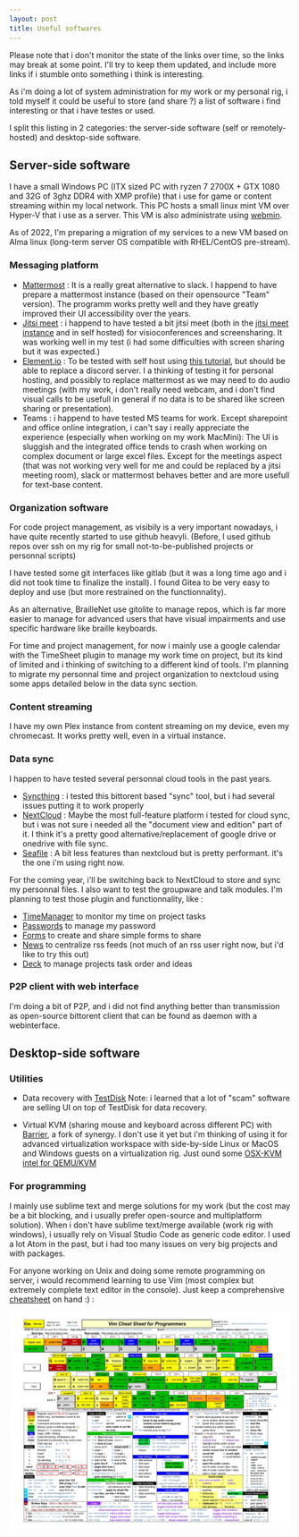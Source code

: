 ```yaml
---
layout: post
title: Useful softwares
---
```



<div class="message">
  Please note that i don't monitor the state of the links over time, so the links may break at some point. I'll try to keep them updated, and include more links if i stumble onto something i think is interesting.
</div>

As i'm doing a lot of system administration for my work or my personal rig, i told myself it could be useful to store (and share ?) a list of software i find interesting or that i have testes or used.

I split this listing in 2 categories: the server-side software (self or remotely-hosted) and desktop-side software.

## Server-side software

I have a small Windows PC (ITX sized PC with ryzen 7 2700X + GTX 1080 and 32G of 3ghz DDR4 with XMP profile) that i use for game or content streaming within my local network.
This PC hosts a small linux mint VM over Hyper-V that i use as a server.
This VM is also administrate using [webmin](https://www.webmin.com).

As of 2022, I'm preparing a migration of my services to a new VM based on Alma linux (long-term server OS compatible with RHEL/CentOS pre-stream).

### Messaging platform

- [Mattermost](https://mattermost.com/download/) : It is a really great alternative to slack. I happend to have prepare a mattermost instance (based on their opensource "Team" version). The programm works pretty well and they have greatly improved their UI accessibility over the years.  
- [Jitsi meet](https://jitsi.github.io/handbook/docs/devops-guide/devops-guide-start) : i happend to have tested a bit jitsi meet (both in the [jitsi meet instance](https://meet.jit.si) and in self hosted) for visioconferences and screensharing. It was working well in my test (i had some difficulties with screen sharing but it was expected.)
- [Element.io](https://element.io) : To be tested with self host using [this tutorial](https://cyberhost.uk/element-matrix-setup/), but should be able to replace a discord server. I a thinking of testing it for personal hosting, and possibly to replace mattermost as we may need to do audio meetings (with my work, i don't really need webcam, and i don't find visual calls to be usefull in general if no data is to be shared like screen sharing or presentation).
- Teams : i happend to have tested MS teams for work. Except sharepoint and office online integration, i can't say i really appreciate the experience (especially when working on my work MacMini): The UI is sluggish and the integrated office tends to crash when working on complex document or large excel files. Except for the meetings aspect (that was not working very well for me and could be replaced by a jitsi meeting room), slack or mattermost behaves better and are more usefull for text-base content.

### Organization software

For code project management, as visibily is a very important nowadays, i have quite recently started to use github heavyli.
(Before, I used github repos over ssh on my rig for small not-to-be-published projects or personnal scripts)

I have tested some git interfaces like gitlab (but it was a long time ago and i did not took time to finalize the install).
I found Gitea to be very easy to deploy and use (but more restrained on the functionnality).

As an alternative, BrailleNet use gitolite to manage repos, which is far more easier to manage for advanced users that have visual impairments and use specific hardware like braille keyboards.

For time and project management, for now i mainly use a google calendar with the TimeSheet plugin to manage my work time on project, but its kind of limited and i thinking of switching to a different kind of tools.
I'm planning to migrate my personnal time and project organization to nextcloud using some apps detailed below in the data sync section.

### Content streaming

I have my own Plex instance from content streaming on my device, even my chromecast. It works pretty well, even in a virtual instance.

### Data sync

I happen to have tested several personnal cloud tools in the past years.
- [Syncthing](https://syncthing.net) : i tested this bittorent based "sync" tool, but i had several issues putting it to work properly
- [NextCloud](https://nextcloud.com) : Maybe the most full-feature platform i tested for cloud sync, but i was not sure i needed all the "document view and edition" part of it.
I think it's a pretty good alternative/replacement of google drive or onedrive with file sync.
- [Seafile](https://www.seafile.com/en/home/) : A bit less features than nextcloud but is pretty performant. it's the one i'm using right now.

For the coming year, i'll be switching back to NextCloud to store and sync my personnal files. I also want to test the groupware and talk modules.
I'm planning to test those plugin and functionnality, like :
- [TimeManager](https://apps.nextcloud.com/apps/timemanager) to monitor my time on project tasks
- [Passwords](https://apps.nextcloud.com/apps/passwords) to manage my password
- [Forms](https://apps.nextcloud.com/apps/forms) to create and share simple forms to share
- [News](https://apps.nextcloud.com/apps/news) to centralize rss feeds (not much of an rss user right now, but i'd like to try this out)
- [Deck](https://apps.nextcloud.com/apps/deck) to manage projects task order and ideas

### P2P client with web interface

I'm doing a bit of P2P, and i did not find anything better than transmission as open-source bittorent client that can be found as daemon with a webinterface.

## Desktop-side software

### Utilities

- Data recovery with [TestDisk](https://www.cgsecurity.org/wiki/TestDisk_FR)
Note: i learned that a lot of "scam" software are selling UI on top of TestDisk for data recovery.

- Virtual KVM (sharing mouse and keyboard across different PC) with [Barrier](https://github.com/debauchee/barrier), a fork of synergy. I don't use it yet but i'm thinking of using it for advanced virtualization workspace with side-by-side Linux or MacOS and Windows guests on a virtualization rig. Just ound some [OSX-KVM intel for QEMU/KVM](https://github.com/kholia/OSX-KVM)

### For programming

I mainly use sublime text and merge solutions for my work (but the cost may be a bit blocking, and i usually prefer open-source and multiplatform solution).
When i don't have sublime text/merge available (work rig with windows), i usually rely on Visual Studio Code as generic code editor.
I used a lot Atom in the past, but i had too many issues on very big projects and with packages.

For anyone working on Unix and doing some remote programming on server, i would recommend learning to use Vim (most complex but extremely complete text editor in the console).
Just keep a comprehensive [cheatsheet](public/files/10-Best-VIM-Cheat-Sheet-01.jpeg) on hand :) : 

<img src="public/files/10-Best-VIM-Cheat-Sheet-01.jpeg" />

